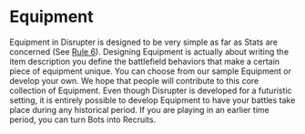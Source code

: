 # Equipment
Equipment in Disrupter is designed to be very simple as far as Stats are concerned (See [Rule 6](broken-reference)). Designing Equipment is actually about writing the item description you define the battlefield behaviors that make a certain piece of equipment unique. You can choose from our sample Equipment or develop your own. We hope that people will contribute to this core collection of Equipment. Even though Disrupter is developed for a futuristic setting, it is entirely possible to develop Equipment to have your battles take place during any historical period. If you are playing in an earlier time period, you can turn Bots into Recruits.
